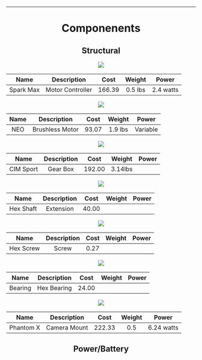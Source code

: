 ___
<div align="center"><H1>Componenents</H1><div>

<H2><b>Structural</b></H2>

<p align="center">
  <img src="photos/SparkMax.png" />
</p>


|   Name  |  Description   | Cost | Weight|  Power  |
|:-------:|:--------------:|:----:|:-----:|:-------:|
|Spark Max|Motor Controller|166.39|0.5 lbs|2.4 watts|


<p align="center">
  <img src="photos/NEO.png" />
</p>


|   Name  |  Description   | Cost | Weight|  Power  |
|:-------:|:--------------:|:----:|:-----:|:-------:|
|   NEO   |Brushless Motor |93.07 |1.9 lbs|Variable |


<p align="center">
  <img src="photos/gearbox.png" />
</p>


|   Name  |  Description   | Cost  | Weight|  Power  |
|:-------:|:--------------:|:-----:|:-----:|:-------:|
|CIM Sport|    Gear Box    |192.00 |3.14lbs|         |


<p align="center">
  <img src="photos/HexExtension.jpg" />
</p>


|   Name  |  Description   | Cost  | Weight|  Power  |
|:-------:|:--------------:|:-----:|:-----:|:-------:|
|Hex Shaft|    Extension   | 40.00 |       |         |


<p align="center">
  <img src="photos/hex_screw.jpg" />
</p>


|   Name  |  Description   | Cost  | Weight|  Power  |
|:-------:|:--------------:|:-----:|:-----:|:-------:|
|Hex Screw|      Screw     | 0.27  |       |         |



<p align="center">
  <img src="photos/hex_bearing.jpg" />
</p>


|   Name  |  Description   | Cost  | Weight|  Power  |
|:-------:|:--------------:|:-----:|:-----:|:-------:|
| Bearing |   Hex Bearing  | 24.00 |       |         |


<p align="center">
  <img src="photos/turret.jpg" />
</p>


|   Name  |  Description   | Cost  | Weight|  Power  |
|:-------:|:--------------:|:-----:|:-----:|:--------:|
|Phantom X|  Camera Mount  |222.33 |  0.5  |6.24 watts|


<H2><b>Power/Battery</b></H2>

